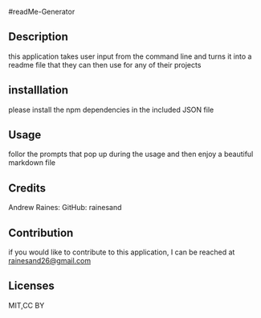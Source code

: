 #readMe-Generator
## Description
 this application takes user input from the command line and turns it into a readme file that they can then use for any of their projects
## installlation
 please install the npm dependencies in the included JSON file
## Usage
 follor the prompts that pop up during the usage and then enjoy a beautiful markdown file
## Credits
 Andrew Raines: GitHub: rainesand
## Contribution
 if you would like to contribute to this application, I can be reached at rainesand26@gmail.com
## Licenses
 MIT,CC BY    
    
